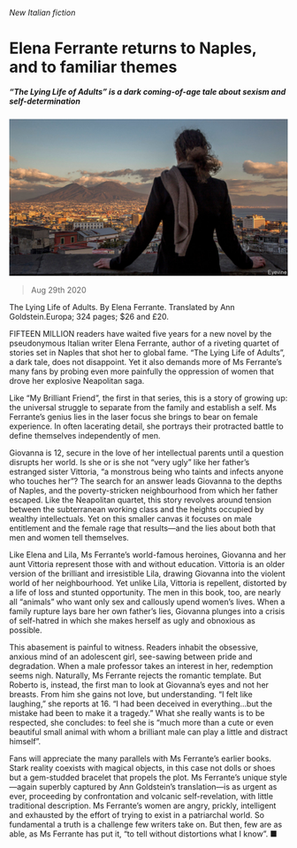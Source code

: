 ###### New Italian fiction

# Elena Ferrante returns to Naples, and to familiar themes 

##### “The Lying Life of Adults” is a dark coming-of-age tale about sexism and self-determination 

![image](images/20200829_BKP506.jpg) 

> Aug 29th 2020 

The Lying Life of Adults. By Elena Ferrante. Translated by Ann Goldstein.Europa; 324 pages; $26 and £20.

FIFTEEN MILLION readers have waited five years for a new novel by the pseudonymous Italian writer Elena Ferrante, author of a riveting quartet of stories set in Naples that shot her to global fame. “The Lying Life of Adults”, a dark tale, does not disappoint. Yet it also demands more of Ms Ferrante’s many fans by probing even more painfully the oppression of women that drove her explosive Neapolitan saga.


Like “My Brilliant Friend”, the first in that series, this is a story of growing up: the universal struggle to separate from the family and establish a self. Ms Ferrante’s genius lies in the laser focus she brings to bear on female experience. In often lacerating detail, she portrays their protracted battle to define themselves independently of men.

Giovanna is 12, secure in the love of her intellectual parents until a question disrupts her world. Is she or is she not “very ugly” like her father’s estranged sister Vittoria, “a monstrous being who taints and infects anyone who touches her”? The search for an answer leads Giovanna to the depths of Naples, and the poverty-stricken neighbourhood from which her father escaped. Like the Neapolitan quartet, this story revolves around tension between the subterranean working class and the heights occupied by wealthy intellectuals. Yet on this smaller canvas it focuses on male entitlement and the female rage that results—and the lies about both that men and women tell themselves.

Like Elena and Lila, Ms Ferrante’s world-famous heroines, Giovanna and her aunt Vittoria represent those with and without education. Vittoria is an older version of the brilliant and irresistible Lila, drawing Giovanna into the violent world of her neighbourhood. Yet unlike Lila, Vittoria is repellent, distorted by a life of loss and stunted opportunity. The men in this book, too, are nearly all “animals” who want only sex and callously upend women’s lives. When a family rupture lays bare her own father’s lies, Giovanna plunges into a crisis of self-hatred in which she makes herself as ugly and obnoxious as possible.

This abasement is painful to witness. Readers inhabit the obsessive, anxious mind of an adolescent girl, see-sawing between pride and degradation. When a male professor takes an interest in her, redemption seems nigh. Naturally, Ms Ferrante rejects the romantic template. But Roberto is, instead, the first man to look at Giovanna’s eyes and not her breasts. From him she gains not love, but understanding. “I felt like laughing,” she reports at 16. “I had been deceived in everything…but the mistake had been to make it a tragedy.” What she really wants is to be respected, she concludes: to feel she is “much more than a cute or even beautiful small animal with whom a brilliant male can play a little and distract himself”.

Fans will appreciate the many parallels with Ms Ferrante’s earlier books. Stark reality coexists with magical objects, in this case not dolls or shoes but a gem-studded bracelet that propels the plot. Ms Ferrante’s unique style—again superbly captured by Ann Goldstein’s translation—is as urgent as ever, proceeding by confrontation and volcanic self-revelation, with little traditional description. Ms Ferrante’s women are angry, prickly, intelligent and exhausted by the effort of trying to exist in a patriarchal world. So fundamental a truth is a challenge few writers take on. But then, few are as able, as Ms Ferrante has put it, “to tell without distortions what I know”. ■

